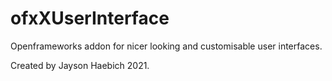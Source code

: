 ofxXUserInterface
=================

Openframeworks addon for nicer looking and customisable user interfaces.

Created by Jayson Haebich 2021.

